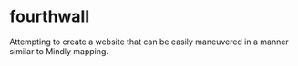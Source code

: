 # fourthwall
Attempting to create a website that can be easily maneuvered in a manner similar to Mindly mapping.
